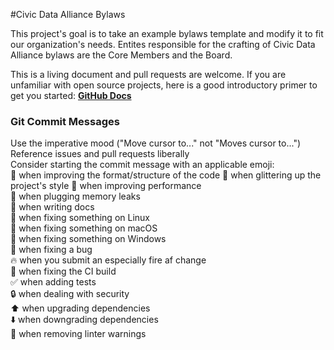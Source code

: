 #Civic Data Alliance Bylaws

This project's goal is to take an example bylaws template and modify it to fit our organization's needs. Entites responsible for the crafting of Civic Data Alliance bylaws are the Core Members and the Board.

This is a living document and pull requests are welcome. If you are unfamiliar with open source projects, here is a good introductory primer to get you started: [__GitHub Docs__](https://guides.github.com/activities/hello-world/)   

### Git Commit Messages  

Use the imperative mood ("Move cursor to..." not "Moves cursor to...")  
Reference issues and pull requests liberally  
Consider starting the commit message with an applicable emoji:  
:art: when improving the format/structure of the code
:sparkling_heart: when glittering up the project's style
:racehorse: when improving performance  
:non-potable_water: when plugging memory leaks  
:memo: when writing docs  
:penguin: when fixing something on Linux  
:apple: when fixing something on macOS  
:checkered_flag: when fixing something on Windows  
:bug: when fixing a bug  
:fire: when you submit an especially fire af change  
:green_heart: when fixing the CI build  
:white_check_mark: when adding tests  
:lock: when dealing with security  
:arrow_up: when upgrading dependencies  
:arrow_down: when downgrading dependencies  
:shirt: when removing linter warnings  
